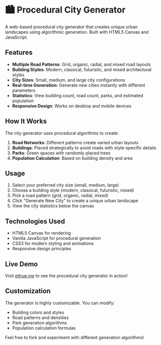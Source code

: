# 🏙️ Procedural City Generator

A web-based procedural city generator that creates unique urban landscapes using algorithmic generation. Built with HTML5 Canvas and JavaScript.

## Features

- **Multiple Road Patterns**: Grid, organic, radial, and mixed road layouts
- **Building Styles**: Modern, classical, futuristic, and mixed architectural styles
- **City Sizes**: Small, medium, and large city configurations
- **Real-time Generation**: Generate new cities instantly with different parameters
- **Statistics**: View building count, road count, parks, and estimated population
- **Responsive Design**: Works on desktop and mobile devices

## How It Works

The city generator uses procedural algorithms to create:

1. **Road Networks**: Different patterns create varied urban layouts
2. **Buildings**: Placed strategically to avoid roads with style-specific details
3. **Parks**: Green spaces with randomly placed trees
4. **Population Calculation**: Based on building density and area

## Usage

1. Select your preferred city size (small, medium, large)
2. Choose a building style (modern, classical, futuristic, mixed)
3. Pick a road pattern (grid, organic, radial, mixed)
4. Click "Generate New City" to create a unique urban landscape
5. View the city statistics below the canvas

## Technologies Used

- HTML5 Canvas for rendering
- Vanilla JavaScript for procedural generation
- CSS3 for modern styling and animations
- Responsive design principles

## Live Demo

Visit [ettrue.me](https://ettrue.me) to see the procedural city generator in action!

## Customization

The generator is highly customizable. You can modify:
- Building colors and styles
- Road patterns and densities
- Park generation algorithms
- Population calculation formulas

Feel free to fork and experiment with different generation algorithms!